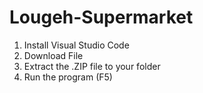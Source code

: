# Lougeh-Supermarket

1. Install Visual Studio Code
2. Download File
3. Extract the .ZIP file to your folder
4. Run the program (F5)
